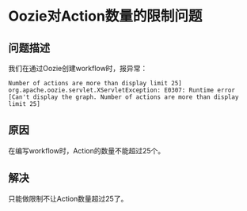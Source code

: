 Oozie对Action数量的限制问题
================================================================================
## 问题描述
我们在通过Oozie创建workflow时，报异常：
```
Number of actions are more than display limit 25]
org.apache.oozie.servlet.XServletException: E0307: Runtime error [Can't display the graph. Number of actions are more than display limit 25]
```

## 原因
在编写workflow时，Action的数量不能超过25个。

## 解决
只能做限制不让Action数量超过25了。

